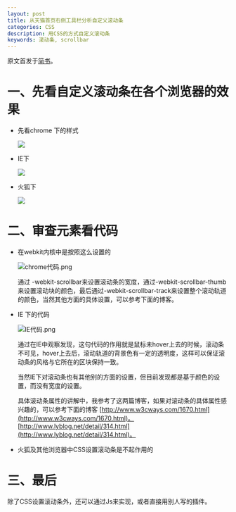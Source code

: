 ```yaml
---
layout: post
title: 从天猫首页右侧工具栏分析自定义滚动条
categories: CSS
description: 用CSS的方式自定义滚动条
keywords: 滚动条, scrollbar
---
```


原文首发于[简书](http://www.jianshu.com/p/8b407178c07d)。

# 一、先看自定义滚动条在各个浏览器的效果
* 先看chrome 下的样式

    ![](http://upload-images.jianshu.io/upload_images/2741651-5c577c2180d3c8bb.jpg?imageMogr2/auto-orient/strip%7CimageView2/2/w/1240)

* IE下

    ![](http://upload-images.jianshu.io/upload_images/2741651-2d026b3f0b849b3b.jpg?imageMogr2/auto-orient/strip%7CimageView2/2/w/1240)

* 火狐下

    ![](http://upload-images.jianshu.io/upload_images/2741651-8c450c1ef3322a85.jpg?imageMogr2/auto-orient/strip%7CimageView2/2/w/1240)

# 二、审查元素看代码
* 在webkit内核中是按照这么设置的

    ![chrome代码.png](http://upload-images.jianshu.io/upload_images/2741651-4ce9e9079337def9.png?imageMogr2/auto-orient/strip%7CimageView2/2/w/1240)

    通过  -webkit-scrollbar来设置滚动条的宽度，通过-webkit-scrollbar-thumb来设置滚动块的颜色，最后通过-webkit-scrollbar-track来设置整个滚动轨道的颜色，当然其他方面的具体设置，可以参考下面的博客。
* IE 下的代码

    ![IE代码.png](http://upload-images.jianshu.io/upload_images/2741651-fe8d4c3987f73ec5.png?imageMogr2/auto-orient/strip%7CimageView2/2/w/1240)

    通过在IE中观察发现，这句代码的作用就是鼠标未hover上去的时候，滚动条不可见，hover上去后，滚动轨道的背景色有一定的透明度，这样可以保证滚动条的风格与它所在的区块保持一致。

    当然IE下对滚动条也有其他别的方面的设置，但目前发现都是基于颜色的设置，而没有宽度的设置。

    具体滚动条属性的讲解中，我参考了这两篇博客，如果对滚动条的具体属性感兴趣的，可以参考下面的博客
    [http://www.w3cways.com/1670.html](http://www.w3cways.com/1670.html)。
    [http://www.lyblog.net/detail/314.html](http://www.lyblog.net/detail/314.html)。
    
* 火狐及其他浏览器中CSS设置滚动条是不起作用的

# 三、最后
除了CSS设置滚动条外，还可以通过Js来实现，或者直接用别人写的插件。

